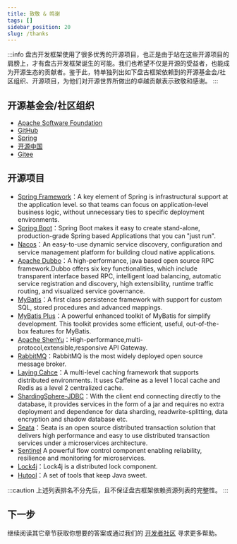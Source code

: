 ```yaml
---
title: 致敬 & 鸣谢
tags: []
sidebar_position: 20
slug: /thanks
---
```

<head>
  <title>盘古开发框架 | 致敬 & 鸣谢</title>
  <meta name="keywords" content="盘古开发框架 | 致敬 & 鸣谢" />
  <meta name="description" content="盘古开发框架是一套轻量稳健的工业级分布式微服务开发治理框架（兼容单体分层架构）" />
</head>

:::info
盘古开发框架使用了很多优秀的开源项目，也正是由于站在这些开源项目的肩膀上，才有盘古开发框架诞生的可能。我们也希望不仅是开源的受益者，也能成为开源生态的贡献者。鉴于此，特单独列出如下盘古框架依赖到的开源基金会/社区组织、开源项目，为他们对开源世界所做出的卓越贡献表示致敬和感谢。
:::

## 开源基金会/社区组织

- [Apache Software Foundation](https://www.apache.org/)
- [GitHub](https://github.com/)
- [Spring](https://spring.io/)
- [开源中国](https://www.oschina.net/)
- [Gitee](https://gitee.com/)

## 开源项目
- [Spring Framework](https://spring.io/projects/spring-framework)：A key element of Spring is infrastructural support at the application level. so that teams can focus on application-level business logic, without unnecessary ties to specific deployment environments.
- [Spring Boot](https://spring.io/projects/spring-boot)：Spring Boot makes it easy to create stand-alone, production-grade Spring based Applications that you can "just run".
- [Nacos](https://nacos.io/en-us/index.html)：An easy-to-use dynamic service discovery, configuration and service management platform for building cloud native applications.
- [Apache Dubbo](https://dubbo.apache.org/en/)：A high-performance, java based open source RPC framework.Dubbo offers six key functionalities, which include transparent interface based RPC, intelligent load balancing, automatic service registration and discovery, high extensibility, runtime traffic routing, and visualized service governance.
- [MyBatis](https://mybatis.org/mybatis-3/)：A first class persistence framework with support for custom SQL, stored procedures and advanced mappings.
- [MyBatis Plus](https://github.com/baomidou/mybatis-plus)：A powerful enhanced toolkit of MyBatis for simplify development. This toolkit provides some efficient, useful, out-of-the-box features for MyBatis.
- [Apache ShenYu](https://shenyu.apache.org/)：High-performance,multi-protocol,extensible,responsive API Gateway.
- [RabbitMQ](https://www.rabbitmq.com/)：RabbitMQ is the most widely deployed open source message broker.
- [Laying Cahce](https://github.com/xiaolyuh/layering-cache)：A multi-level caching framework that supports distributed environments. It uses Caffeine as a level 1 local cache and Redis as a level 2 centralized cache.
- [ShardingSphere-JDBC](https://shardingsphere.apache.org/index.html)：With the client end connecting directly to the database, it provides services in the form of a jar and requires no extra deployment and dependence for data sharding, readwrite-splitting, data encryption and shadow database etc.
- [Seata](https://seata.io/en-us/index.html)：Seata is an open source distributed transaction solution that delivers high performance and easy to use distributed transaction services under a microservices architecture.
- [Sentinel](https://sentinelguard.io/en-us/) A powerful flow control component enabling reliability, resilience and monitoring for microservices. 
- [Lock4j](https://gitee.com/baomidou/lock4j)：Lock4j is a distributed lock component.
- [Hutool](https://hutool.cn/docs)：A set of tools that keep Java sweet.

:::caution
上述列表排名不分先后，且不保证盘古框架依赖资源列表的完整性。
:::

## 下一步
继续阅读其它章节获取你想要的答案或通过我们的 [开发者社区](/docs/community) 寻求更多帮助。